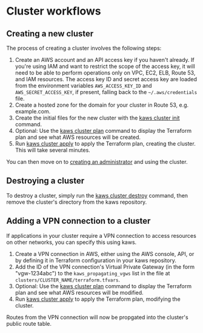 # Cluster workflows

## Creating a new cluster

The process of creating a cluster involves the following steps:

1.  Create an AWS account and an API access key if you haven't already. If you're using IAM and want to restrict the scope of the access key, it will need to be able to perform operations only on VPC, EC2, ELB, Route 53, and IAM resources. The access key ID and secret access key are loaded from the environment variables `AWS_ACCESS_KEY_ID` and `AWS_SECRET_ACCESS_KEY`, if present, falling back to the `~/.aws/credentials` file.
2.  Create a hosted zone for the domain for your cluster in Route 53, e.g. example.com.
3.  Create the initial files for the new cluster with the [kaws cluster init](../references/cluster.md#init) command.
4.  Optional: Use the [kaws cluster plan](../references/cluster.md#plan) command to display the Terraform plan and see what AWS resources will be created.
5.  Run [kaws cluster apply](../references/cluster.md#apply) to apply the Terraform plan, creating the cluster. This will take several minutes.

You can then move on to [creating an administrator](admin.md) and using the cluster.

## Destroying a cluster

To destroy a cluster, simply run the [kaws cluster destroy](../references/cluster.md#destroy) command, then remove the cluster's directory from the kaws repository.

## Adding a VPN connection to a cluster

If applications in your cluster require a VPN connection to access resources on other networks, you can specify this using kaws.

1. Create a VPN connection in AWS, either using the AWS console, API, or by defining it in Terraform configuration in your kaws repository.
2. Add the ID of the VPN connection's Virtual Private Gateway (in the form "vgw-1234abc") to the `kaws_propagating_vgws` list in the file at `clusters/CLUSTER_NAME/terraform.tfvars`.
3. Optional: Use the [kaws cluster plan](../references/cluster.md#plan) command to display the Terraform plan and see what AWS resources will be modified.
4. Run [kaws cluster apply](../references/cluster.md#apply) to apply the Terraform plan, modifying the cluster.

Routes from the VPN connection will now be propgated into the cluster's public route table.
